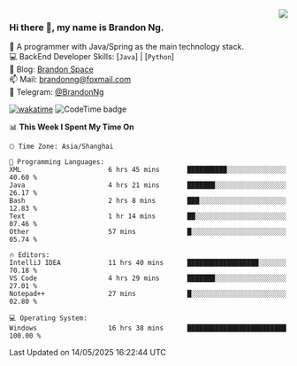 <img  align="right" src="https://github-readme-stats-brandon0824.vercel.app/api/top-langs/?username=brandon0824&layout=compact">

### Hi there 👋, my name is Brandon Ng.

🌱 A programmer with Java/Spring as the main technology stack.  
💻 BackEnd Developer Skills: [`Java`] | [`Python`]  
📝 Blog: [Brandon Space](https://blog.brandonng.cc)  
📫 Mail: brandonng@foxmail.com  
📰 Telegram: [@BrandonNg](https://t.me/BrandonNg24)  

[![wakatime](https://wakatime.com/badge/user/940cafbf-f9d5-4b24-9a07-19bb072f52bb.svg)](https://wakatime.com/@940cafbf-f9d5-4b24-9a07-19bb072f52bb)
![CodeTime badge](https://img.shields.io/endpoint?style=flat-square&url=https%3A%2F%2Fapi.codetime.dev%2Fshield%3Fid%3D128%26project%3D%26in%3D604800000)

<!--START_SECTION:waka-->
📊 **This Week I Spent My Time On** 

```text
🕑︎ Time Zone: Asia/Shanghai

💬 Programming Languages: 
XML                      6 hrs 45 mins       ██████████░░░░░░░░░░░░░░░   40.60 % 
Java                     4 hrs 21 mins       ███████░░░░░░░░░░░░░░░░░░   26.17 % 
Bash                     2 hrs 8 mins        ███░░░░░░░░░░░░░░░░░░░░░░   12.83 % 
Text                     1 hr 14 mins        ██░░░░░░░░░░░░░░░░░░░░░░░   07.46 % 
Other                    57 mins             █░░░░░░░░░░░░░░░░░░░░░░░░   05.74 % 

🔥 Editors: 
IntelliJ IDEA            11 hrs 40 mins      ██████████████████░░░░░░░   70.18 % 
VS Code                  4 hrs 29 mins       ███████░░░░░░░░░░░░░░░░░░   27.01 % 
Notepad++                27 mins             █░░░░░░░░░░░░░░░░░░░░░░░░   02.80 % 

💻 Operating System: 
Windows                  16 hrs 38 mins      █████████████████████████   100.00 % 
```


 Last Updated on 14/05/2025 16:22:44 UTC
<!--END_SECTION:waka-->
